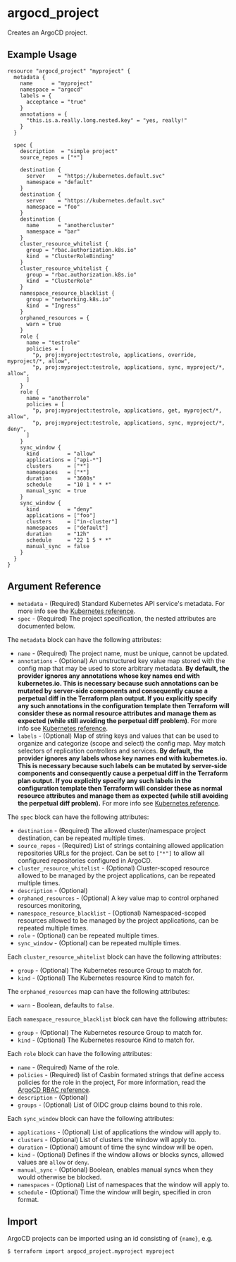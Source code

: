 # argocd_project

Creates an ArgoCD project.

## Example Usage

```hcl
resource "argocd_project" "myproject" {
  metadata {
    name      = "myproject"
    namespace = "argocd"
    labels = {
      acceptance = "true"
    }
    annotations = {
      "this.is.a.really.long.nested.key" = "yes, really!"
    }
  }

  spec {
    description  = "simple project"
    source_repos = ["*"]

    destination {
      server    = "https://kubernetes.default.svc"
      namespace = "default"
    }
    destination {
      server    = "https://kubernetes.default.svc"
      namespace = "foo"
    }
    destination {
      name      = "anothercluster"
      namespace = "bar"
    }
    cluster_resource_whitelist {
      group = "rbac.authorization.k8s.io"
      kind  = "ClusterRoleBinding"
    }
    cluster_resource_whitelist {
      group = "rbac.authorization.k8s.io"
      kind  = "ClusterRole"
    }
    namespace_resource_blacklist {
      group = "networking.k8s.io"
      kind  = "Ingress"
    }
    orphaned_resources = {
      warn = true
    }
    role {
      name = "testrole"
      policies = [
        "p, proj:myproject:testrole, applications, override, myproject/*, allow",
        "p, proj:myproject:testrole, applications, sync, myproject/*, allow",
      ]
    }
    role {
      name = "anotherrole"
      policies = [
        "p, proj:myproject:testrole, applications, get, myproject/*, allow",
        "p, proj:myproject:testrole, applications, sync, myproject/*, deny",
      ]
    }
    sync_window {
      kind         = "allow"
      applications = ["api-*"]
      clusters     = ["*"]
      namespaces   = ["*"]
      duration     = "3600s"
      schedule     = "10 1 * * *"
      manual_sync  = true
    }
    sync_window {
      kind         = "deny"
      applications = ["foo"]
      clusters     = ["in-cluster"]
      namespaces   = ["default"]
      duration     = "12h"
      schedule     = "22 1 5 * *"
      manual_sync  = false
    }
  }
}

```

## Argument Reference

* `metadata` - (Required) Standard Kubernetes API service's metadata. For more info see the [Kubernetes reference](https://github.com/kubernetes/community/blob/master/contributors/devel/sig-architecture/api-conventions.md#metadata).
* `spec` - (Required) The project specification, the nested attributes are documented below.

The `metadata` block can have the following attributes:

* `name` - (Required) The project name, must be unique, cannot be updated.
* `annotations` - (Optional) An unstructured key value map stored with the config map that may be used to store arbitrary metadata. **By default, the provider ignores any annotations whose key names end with kubernetes.io. This is necessary because such annotations can be mutated by server-side components and consequently cause a perpetual diff in the Terraform plan output. If you explicitly specify any such annotations in the configuration template then Terraform will consider these as normal resource attributes and manage them as expected (while still avoiding the perpetual diff problem)**. For more info see [Kubernetes reference](https://kubernetes.io/docs/concepts/overview/working-with-objects/annotations/).
* `labels` - (Optional) Map of string keys and values that can be used to organize and categorize (scope and select) the config map. May match selectors of replication controllers and services. **By default, the provider ignores any labels whose key names end with kubernetes.io. This is necessary because such labels can be mutated by server-side components and consequently cause a perpetual diff in the Terraform plan output. If you explicitly specify any such labels in the configuration template then Terraform will consider these as normal resource attributes and manage them as expected (while still avoiding the perpetual diff problem).** For more info see [Kubernetes reference](https://kubernetes.io/docs/concepts/overview/working-with-objects/labels/).

The `spec` block can have the following attributes:

* `destination` - (Required) The allowed cluster/namespace project destination, can be repeated multiple times. 
* `source_repos` - (Required) List of strings containing allowed application repositories URLs for the project. Can be set to `["*"]` to allow all configured repositories configured in ArgoCD.
* `cluster_resource_whitelist` - (Optional) Cluster-scoped resource allowed to be managed by the project applications, can be repeated multiple times. 
* `description` - (Optional)
* `orphaned_resources` - (Optional) A key value map to control orphaned resources monitoring, 
* `namespace_resource_blacklist` - (Optional) Namespaced-scoped resources allowed to be managed by the project applications, can be repeated multiple times. 
* `role` - (Optional) can be repeated multiple times. 
* `sync_window` - (Optional) can be repeated multiple times. 

Each `cluster_resource_whitelist` block can have the following attributes:
* `group` - (Optional) The Kubernetes resource Group to match for.
* `kind` - (Optional) The Kubernetes resource Kind to match for.

The `orphaned_resources` map can have the following attributes:
* `warn` - Boolean, defaults to `false`.

Each `namespace_resource_blacklist` block can have the following attributes:
* `group` - (Optional) The Kubernetes resource Group to match for.
* `kind` - (Optional) The Kubernetes resource Kind to match for.

Each `role` block can have the following attributes:
* `name` - (Required) Name of the role.
* `policies` - (Required) list of Casbin formated strings that define access policies for the role in the project, For more information, read the [ArgoCD RBAC reference](https://argoproj.github.io/argo-cd/operator-manual/rbac/#rbac-permission-structure).
* `description` - (Optional)
* `groups` - (Optional) List of OIDC group claims bound to this role.

Each `sync_window` block can have the following attributes:
* `applications` - (Optional) List of applications the window will apply to.
* `clusters` - (Optional) List of clusters the window will apply to.
* `duration` - (Optional) amount of time the sync window will be open.
* `kind` - (Optional) Defines if the window allows or blocks syncs, allowed values are `allow` or `deny`.
* `manual_sync` - (Optional) Boolean, enables manual syncs when they would otherwise be blocked.
* `namespaces` - (Optional) List of namespaces that the window will apply to.
* `schedule` - (Optional) Time the window will begin, specified in cron format.

## Import

ArgoCD projects can be imported using an id consisting of `{name}`, e.g.
```
$ terraform import argocd_project.myproject myproject
```
